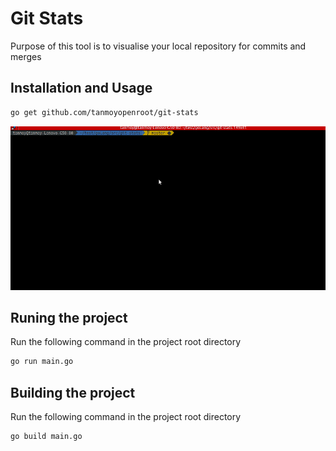 # Git Stats

Purpose of this tool is to visualise your local repository for commits and merges

## Installation and Usage

```sh
go get github.com/tanmoyopenroot/git-stats
```
![gitstats](gif/peek1.gif)

## Runing the project
Run the following command in the project root directory

```sh
go run main.go
```

## Building the project
Run the following command in the project root directory

```sh
go build main.go
```
